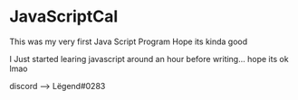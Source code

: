 # JavaScriptCal
This was my very first Java Script Program Hope its kinda good


I Just started learing javascript around an hour before writing... hope its ok lmao 

discord --> Lëgend#0283
